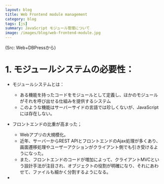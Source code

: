 ```yaml
---
layout: blog
title: Web Frontend module management
category: blog
tags: [js]
summary: JavaScript モジュール管理について
image: /images/blog/web-frontend-module.jpg
---
```


(Src: Web+DBPressから)

# 1. モジュールシステムの必要性：

* モジュールシステムとは：
  - ある機能を持ったコードをモジュールとして定義し、ほかのモジュールがそれを呼び出せる仕組みを提供するシステム
  - このような機能はサーバーサイドの言語では珍しくないが、JavaScriptには存在しない。

* フロントエンドの比重が高まった；
  - Webアプリの大規模化。
  - 近年、サーバーからREST APIとフロントエンドのAjax処理が多くあり、画面遷移処理やユーザーアクションがクライアント側でも引き受けるようになった。
  - また、フロントエンドのコードが増加によって、クライアントMVCという設計手法が注目され、オブジェクトの役割が明確になり、それにあわせて、ファイルも細かく分割するようになる。

* <script>による読み込み順序管理の限界
  - たくさん書かないとけいけないし、依存関係も考慮した読み込み順にする必要がある。
  - JavaScriptのNode.js野場合、CommonJSスタイルのrequireやmodule, exportsという仕組みがあります。
  - ブラウザでも、モジュール管理システムを利用して、管理することは可能。

# 2. パッケージマネージャによる環境の準備

* パッケージマネージャPackage managerの準備
  - Package managerとは：ソフトウェアのインストールやアップデート、バージョン管理を行っているソフトウェアです。

## 2.1. npm - Node.jsのパッケージマネージャ

* npmとはNode.jsのパッケージマネージャ
  - Node.jsとはNode.jsはサーバー側で動作するJavaScriptであり、
  大量の処理に対応するために、ノンブロッキングI/Oというモデルを採用しています。
  - 特徴：event driven, non-blocking I/O
* npmの基本使い方

{% highlight JavaScript %}

$npm install browserify
$npm install browserify@6.1.0 //version based
$npm install -g browserify //global install
$npm uninstall browserify
$npm uninstall -g browserify

{% endhighlight %}

* package.json
  - Node.jsの環境設定ファイル
  - Node.jsのプロダクトのバージョンやパッケージ依存関係を管理するもの
  - npm initで対話的に作成可能
  - JSON形式で設定項目が書かれている
  - 依存パッケージ：depedencies（プロダクトを実行において依存）, devDepedencies（実行に依存せず、開発時に利用）
  - [自動的に説明してくれるAutomatic package.json](http://browsenpm.org/package.json)

{% highlight JavaScript %}
{
  "name": "module-name",
  "version": "10.3.1",
  "description": "An example module to illustrate the usage of a package.json",
  "author": "Your Name <you.name@example.org>",
  "contributors": [{
    "name": "Foo Bar",
    "email": "foo.bar@example.com"
  }],
  "dependencies": {
    "primus": "*",
    "async": "~0.8.0",
    "express": "4.2.x",
    "winston": "git://github.com/flatiron/winston#master",
    "bigpipe": "bigpipe/pagelet",
    "plates": "https://github.com/flatiron/plates/tarball/master"
  },
  "devDependencies": {
    "vows": "^0.7.0",
    "assume": "<1.0.0 || >=2.3.1 <2.4.5 || >=2.5.2 <3.0.0",
    "pre-commit": "*"
  },
  "license": "MIT"
}
{% endhighlight %}

  - 以下のようにnpmをinstallする時に自動的に追加可能

  {% highlight JavaScript %}
  $npm install --save browserify
  $npm install --save-dev browserify
  {% endhighlight %}

## 2.2. Bower - Frontend package management

Node.jsはパッケージだけではなく、jQueryやUnderscore.jsなどもパッケージとして管理したい。
フロントエンド向けパッケージ管理マネージャであるBowerを利用。

* 基本使い方：
  - コマンドラインでインストール、アンインストール。ただし、グロバールはありません！
  - 通常、current directoryにinstallされる。

{% highlight JavaScript %}
$ bower install jquery
$ bower uninstall jquery
{% endhighlight %}

* bower.json

  - npmのpackage.jsonと同じ位置づけ。
  - bower initと依存関係があります。

# 3. Browserifyによるモジュール管理

## 3.1. Browserifyの特徴：

### CommonJS style module can be used in browser

* Node.jsではrequire()で、モジュールがロードする
* CommonJS: browserやNode.jsといった実行環境に依存しない、JavaScriptの横断的な標準仕様
* ブラウザーのJavaScriptエンジンはrequire()が存在しないため、BrowserifyはCommonJSスタイルのモジュール管理をブラウザーで利用できる

### npmや組み込みのモジュールそのまま利用可能

* Nodejs依存しない処理は使えません
* FS/fds:require(fs) :NG

## 3.2. Browserifyを使ったビルド:

* require()でのパス解決は事前にビルドプロセスにて実行
* Browserが実行されるファイルはBrowserifyを使って、ビルドされたものである。

### Browserifyのインストール

      npm install -g browserify

{% highlight JavaScript %}
    //module.js
    module.exports = function() {
      console.log("Hellow");
    }
{% endhighlight %}

{% highlight JavaScript %}
    //index.js
    var module = require('./module');
    module();
{% endhighlight %}

### 依存関係の定義

     browserify index.js > bundle.js

# Keywords to remember

* モジュール：モジュールシステムの概要に参考
* Node.js ：
* CommonJS:JavaScriptにおけるモジュールシステムの標準的な概念


# 参考リソース：

* [Node.jsの基本](http://gihyo.jp/dev/serial/01/nodejs/0001)
* [CommonJS](http://www.commonjs.org/)
* []()

